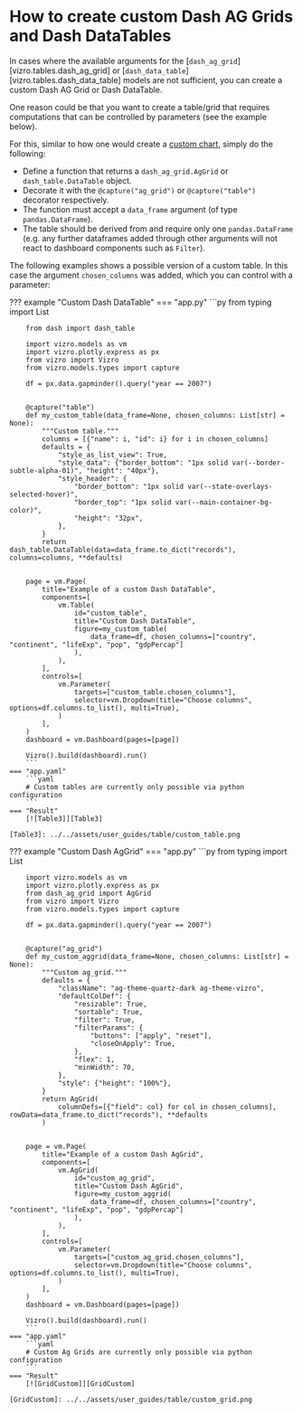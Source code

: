 # How to create custom Dash AG Grids and Dash DataTables

In cases where the available arguments for the [`dash_ag_grid`][vizro.tables.dash_ag_grid] or [`dash_data_table`][vizro.tables.dash_data_table] models are not sufficient,
you can create a custom Dash AG Grid or Dash DataTable.

One reason could be that you want to create a table/grid that requires computations that can be controlled by parameters (see the example below).

For this, similar to how one would create a [custom chart](../user-guides/custom-charts.md), simply do the following:

- Define a function that returns a `dash_ag_grid.AgGrid` or `dash_table.DataTable` object.
- Decorate it with the `@capture("ag_grid")` or `@capture("table")` decorator respectively.
- The function must accept a `data_frame` argument (of type `pandas.DataFrame`).
- The table should be derived from and require only one `pandas.DataFrame` (e.g. any further dataframes added through other arguments will not react to dashboard components such as `Filter`).

The following examples shows a possible version of a custom table. In this case the argument `chosen_columns` was added, which you can control with a parameter:

??? example "Custom Dash DataTable"
    === "app.py"
        ```py
        from typing import List

        from dash import dash_table

        import vizro.models as vm
        import vizro.plotly.express as px
        from vizro import Vizro
        from vizro.models.types import capture

        df = px.data.gapminder().query("year == 2007")


        @capture("table")
        def my_custom_table(data_frame=None, chosen_columns: List[str] = None):
            """Custom table."""
            columns = [{"name": i, "id": i} for i in chosen_columns]
            defaults = {
                "style_as_list_view": True,
                "style_data": {"border_bottom": "1px solid var(--border-subtle-alpha-01)", "height": "40px"},
                "style_header": {
                    "border_bottom": "1px solid var(--state-overlays-selected-hover)",
                    "border_top": "1px solid var(--main-container-bg-color)",
                    "height": "32px",
                },
            }
            return dash_table.DataTable(data=data_frame.to_dict("records"), columns=columns, **defaults)


        page = vm.Page(
            title="Example of a custom Dash DataTable",
            components=[
                vm.Table(
                    id="custom_table",
                    title="Custom Dash DataTable",
                    figure=my_custom_table(
                        data_frame=df, chosen_columns=["country", "continent", "lifeExp", "pop", "gdpPercap"]
                    ),
                ),
            ],
            controls=[
                vm.Parameter(
                    targets=["custom_table.chosen_columns"],
                    selector=vm.Dropdown(title="Choose columns", options=df.columns.to_list(), multi=True),
                )
            ],
        )
        dashboard = vm.Dashboard(pages=[page])

        Vizro().build(dashboard).run()
        ```
    === "app.yaml"
        ```yaml
        # Custom tables are currently only possible via python configuration
        ```
    === "Result"
        [![Table3]][Table3]

    [Table3]: ../../assets/user_guides/table/custom_table.png

??? example "Custom Dash AgGrid"
    === "app.py"
        ```py
        from typing import List

        import vizro.models as vm
        import vizro.plotly.express as px
        from dash_ag_grid import AgGrid
        from vizro import Vizro
        from vizro.models.types import capture

        df = px.data.gapminder().query("year == 2007")


        @capture("ag_grid")
        def my_custom_aggrid(data_frame=None, chosen_columns: List[str] = None):
            """Custom ag_grid."""
            defaults = {
                "className": "ag-theme-quartz-dark ag-theme-vizro",
                "defaultColDef": {
                    "resizable": True,
                    "sortable": True,
                    "filter": True,
                    "filterParams": {
                        "buttons": ["apply", "reset"],
                        "closeOnApply": True,
                    },
                    "flex": 1,
                    "minWidth": 70,
                },
                "style": {"height": "100%"},
            }
            return AgGrid(
                columnDefs=[{"field": col} for col in chosen_columns], rowData=data_frame.to_dict("records"), **defaults
            )


        page = vm.Page(
            title="Example of a custom Dash AgGrid",
            components=[
                vm.AgGrid(
                    id="custom_ag_grid",
                    title="Custom Dash AgGrid",
                    figure=my_custom_aggrid(
                        data_frame=df, chosen_columns=["country", "continent", "lifeExp", "pop", "gdpPercap"]
                    ),
                ),
            ],
            controls=[
                vm.Parameter(
                    targets=["custom_ag_grid.chosen_columns"],
                    selector=vm.Dropdown(title="Choose columns", options=df.columns.to_list(), multi=True),
                )
            ],
        )
        dashboard = vm.Dashboard(pages=[page])

        Vizro().build(dashboard).run()
        ```
    === "app.yaml"
        ```yaml
        # Custom Ag Grids are currently only possible via python configuration
        ```
    === "Result"
        [![GridCustom]][GridCustom]

    [GridCustom]: ../../assets/user_guides/table/custom_grid.png

